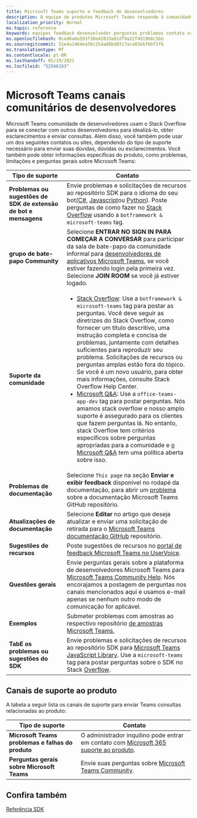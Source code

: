 ```yaml
---
title: Microsoft Teams suporte e feedback de desenvolvedores
description: A equipe de produtos Microsoft Teams responde à comunidade de desenvolvedores em vários canais de feedback e suporte.
localization_priority: Normal
ms.topic: reference
keywords: equipes feedback desenvolvedor perguntas problemas contato suporte de suporte solicitam bugs contribuições comunidade discussões da comunidade
ms.openlocfilehash: 0ced6a6e593f38e42833a81df9a22f4919b8c5bb
ms.sourcegitcommit: 51e4a1464ea58c254ad6bd0317aca03ebf6bf1f6
ms.translationtype: MT
ms.contentlocale: pt-BR
ms.lasthandoff: 05/19/2021
ms.locfileid: "52566163"
---
```

# <a name="microsoft-teams-developer-community-channels"></a>Microsoft Teams canais comunitários de desenvolvedores

Microsoft Teams comunidade de desenvolvedores usam o Stack Overflow para se conectar com outros desenvolvedores para idealizá-lo, obter esclarecimentos e enviar consultas. Além disso, você também pode usar um dos seguintes contatos ou sites, dependendo do tipo de suporte necessário para enviar suas dúvidas, dúvidas ou esclarecimentos. Você também pode obter informações específicas do produto, como problemas, limitações e perguntas gerais sobre Microsoft Teams:

|            **Tipo de suporte**            |               **Contato**                                                                                  |
|-----------------------------------------------------|---------------------------------------------------------------------------------------------------------------------------------------------------------------------------------------------------------------------------------------------------------------------------------------------------------------------------------------------------------------------------------------------------------------------------------------------------------------------------------------------------|
|         **Problemas ou sugestões de SDK de extensão de bot e mensagens**         | Envie problemas e solicitações de recursos ao repositório SDK para o idioma do seu bot[(C#,](https://github.com/Microsoft/botbuilder-dotnet/) [Javascript](https://github.com/Microsoft/botbuilder-js)ou [Python](https://github.com/Microsoft/botbuilder-python)). Poste perguntas de como fazer no [Stack Overflow](https://stackoverflow.com/questions/tagged/botframework%20microsoft-teams) usando a `botframework & microsoft-teams` tag.   |
|         **grupo de bate-papo Community**         |  Selecione **ENTRAR NO SIGN IN PARA COMEÇAR A CONVERSAR** para participar da sala de bate-papo da comunidade informal para [desenvolvedores de aplicativos Microsoft Teams](https://gitter.im/OfficeDev/MicrosoftTeamsAppDev), se você estiver fazendo login pela primeira vez. Selecione **JOIN ROOM** se você já estiver logado.      |
|            **Suporte da comunidade**             |     <ul><li> [Stack Overflow](https://stackoverflow.com/questions/tagged/microsoft-teams): Use a `botframework & microsoft-teams` tag para postar as perguntas. Você deve seguir as diretrizes do Stack Overflow, como fornecer um título descritivo, uma instrução completa e concisa de problemas, juntamente com detalhes suficientes para reproduzir seu problema. Solicitações de recursos ou perguntas amplas estão fora do tópico. Se você é um novo usuário, para obter mais informações, consulte Stack Overflow Help Center. </li>                                                                                                                                                                       <li>  [Microsoft Q&A](/answers/topics/office-teams-app-dev.html): Use a `office-teams-app-dev` tag para postar perguntas. Nós amamos stack overflow e nosso amplo suporte é assegurado para os clientes que fazem perguntas lá. No entanto, stack Overflow tem critérios específicos sobre perguntas apropriadas para a comunidade e [o Microsoft Q&A](/answers/topics/office-teams-app-dev.html) tem uma política aberta sobre isso.  </li> </ul>                                                                                            |
|  **Problemas de documentação**  |        Selecione `This page` na seção **Enviar e exibir feedback** disponível no rodapé da documentação, para abrir um [problema](https://github.com/MicrosoftDocs/msteams-docs/issues) sobre a documentação Microsoft Teams GitHub repositório.                                                                                                                                                                                            |
|  **Atualizações de documentação**           |     Selecione **Editar** no artigo que deseja atualizar e enviar uma solicitação de retirada para o [Microsoft Teams documentação GitHub](https://github.com/MicrosoftDocs/msteams-docs) repositório.                                                                                                                                                           |
|       **Sugestões de recursos**       |                                                                                                                                                                      Poste sugestões de recursos no [portal de feedback Microsoft Teams no UserVoice](https://microsoftteams.uservoice.com/forums/555103-public-preview/category/182881-developer-platform).                                                                                                                                                                      |
|       **Questões gerais**         |Envie perguntas gerais sobre a plataforma de desenvolvedores Microsoft Teams para [Microsoft Teams Community Help](mailto:microsoftteamsdev@microsoft.com). Nós encorajamos a postagem de perguntas nos canais mencionados aqui e usamos e-mail apenas se nenhum outro modo de comunicação for aplicável.                                                                                                                                                                      |
|        **Exemplos**         | Submeter problemas com amostras ao respectivo repositório [de amostras Microsoft Teams.](/microsoftteams/platform/tutorials/code-samples)|
|           **TabE os problemas ou sugestões do SDK**          |         Envie problemas e solicitações de recursos ao repositório SDK para [Microsoft Teams JavaScript Library](https://github.com/OfficeDev/microsoft-teams-library-js/issues). Use a `microsoft-teams` tag para postar perguntas sobre o SDK no Stack [Overflow](https://stackoverflow.com/questions/tagged/microsoft-teams).                                                                                                                                                                            |

## <a name="product-support-channels"></a>Canais de suporte ao produto
A tabela a seguir lista os canais de suporte para enviar Teams consultas relacionadas ao produto:

|            **Tipo de suporte**            |               **Contato**                                                                                  |
|-----------------------------------------------------|---------------------------------------------------------------------------------------------------------------------------------------------------------------------------------------------------------------------------------------------------------------------------------------------------------------------------------------------------------------------------------------------------------------------------------------------------------------------------------------------------|
|         **Microsoft Teams problemas e falhas do produto**          | O administrador inquilino pode entrar em contato com [Microsoft 365 suporte ao produto](/microsoft-365/admin/contact-support-for-business-products).                                                            |
|        **Perguntas gerais sobre Microsoft Teams**        |  Envie suas perguntas sobre [Microsoft Teams Community](https://answers.microsoft.com/en-us/msteams/forum).               |                                                           

## <a name="see-also"></a>Confira também

[Referência SDK](/javascript/api/overview/msteams-client?view=msteams-client-js-latest&preserve-view=true)
